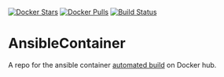 [![Docker Stars](https://img.shields.io/docker/stars/aaroc/ansiblecontainer.svg?maxAge=2592000?style=plastic)](https://hub.docker.com/r/aaroc/ansiblecontainer/)
[![Docker Pulls](https://img.shields.io/docker/pulls/aaroc/ansiblecontainer.svg?maxAge=2592000?style=plastic)](https://hub.docker.com/r/aaroc/ansiblecontainer/)
[![Build Status](https://travis-ci.org/AAROC/AnsibleContainer.svg?branch=master)](https://travis-ci.org/AAROC/AnsibleContainer)
# AnsibleContainer

A repo for the ansible container [automated build](https://hub.docker.com/r/aaroc/ansiblecontainer) on Docker hub.
